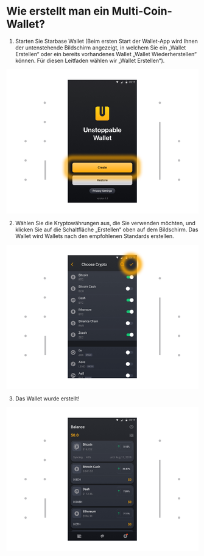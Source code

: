 # Wie erstellt man ein Multi-Coin-Wallet?

1. Starten Sie Starbase Wallet (Beim ersten Start der Wallet-App wird Ihnen der untenstehende Bildschirm angezeigt, in welchem Sie ein „Wallet Erstellen“ oder ein bereits vorhandenes Wallet „Wallet Wiederherstellen“ können. Für diesen Leitfaden wählen wir „Wallet Erstellen“).

![](../images/android-create-welcome-l.png)

2. Wählen Sie die Kryptowährungen aus, die Sie verwenden möchten, und klicken Sie auf die Schaltfläche „Erstellen“ oben auf dem Bildschirm. Das Wallet wird Wallets nach den empfohlenen Standards erstellen.

![](../images/android-create-choosecoin-l.png)

3. Das Wallet wurde erstellt!

![](../images/android-create-balance-l.png)


